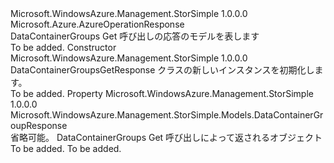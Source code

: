 <Type Name="DataContainerGroupsGetResponse" FullName="Microsoft.WindowsAzure.Management.StorSimple.Models.DataContainerGroupsGetResponse">
  <TypeSignature Language="C#" Value="public class DataContainerGroupsGetResponse : Microsoft.Azure.AzureOperationResponse" />
  <TypeSignature Language="ILAsm" Value=".class public auto ansi beforefieldinit DataContainerGroupsGetResponse extends Microsoft.Azure.AzureOperationResponse" />
  <TypeSignature Language="DocId" Value="T:Microsoft.WindowsAzure.Management.StorSimple.Models.DataContainerGroupsGetResponse" />
  <TypeSignature Language="VB.NET" Value="Public Class DataContainerGroupsGetResponse&#xA;Inherits AzureOperationResponse" />
  <TypeSignature Language="F#" Value="type DataContainerGroupsGetResponse = class&#xA;    inherit AzureOperationResponse" />
  <AssemblyInfo>
    <AssemblyName>Microsoft.WindowsAzure.Management.StorSimple</AssemblyName>
    <AssemblyVersion>1.0.0.0</AssemblyVersion>
  </AssemblyInfo>
  <Base>
    <BaseTypeName>Microsoft.Azure.AzureOperationResponse</BaseTypeName>
  </Base>
  <Interfaces />
  <Docs>
    <summary>
            DataContainerGroups Get 呼び出しの応答のモデルを表します
            </summary>
    <remarks>To be added.</remarks>
  </Docs>
  <Members>
    <Member MemberName=".ctor">
      <MemberSignature Language="C#" Value="public DataContainerGroupsGetResponse ();" />
      <MemberSignature Language="ILAsm" Value=".method public hidebysig specialname rtspecialname instance void .ctor() cil managed" />
      <MemberSignature Language="DocId" Value="M:Microsoft.WindowsAzure.Management.StorSimple.Models.DataContainerGroupsGetResponse.#ctor" />
      <MemberSignature Language="VB.NET" Value="Public Sub New ()" />
      <MemberType>Constructor</MemberType>
      <AssemblyInfo>
        <AssemblyName>Microsoft.WindowsAzure.Management.StorSimple</AssemblyName>
        <AssemblyVersion>1.0.0.0</AssemblyVersion>
      </AssemblyInfo>
      <Parameters />
      <Docs>
        <summary>
            DataContainerGroupsGetResponse クラスの新しいインスタンスを初期化します。
            </summary>
        <remarks>To be added.</remarks>
      </Docs>
    </Member>
    <Member MemberName="DataContainerGroupResponse">
      <MemberSignature Language="C#" Value="public Microsoft.WindowsAzure.Management.StorSimple.Models.DataContainerGroupResponse DataContainerGroupResponse { get; set; }" />
      <MemberSignature Language="ILAsm" Value=".property instance class Microsoft.WindowsAzure.Management.StorSimple.Models.DataContainerGroupResponse DataContainerGroupResponse" />
      <MemberSignature Language="DocId" Value="P:Microsoft.WindowsAzure.Management.StorSimple.Models.DataContainerGroupsGetResponse.DataContainerGroupResponse" />
      <MemberSignature Language="VB.NET" Value="Public Property DataContainerGroupResponse As DataContainerGroupResponse" />
      <MemberSignature Language="F#" Value="member this.DataContainerGroupResponse : Microsoft.WindowsAzure.Management.StorSimple.Models.DataContainerGroupResponse with get, set" Usage="Microsoft.WindowsAzure.Management.StorSimple.Models.DataContainerGroupsGetResponse.DataContainerGroupResponse" />
      <MemberType>Property</MemberType>
      <AssemblyInfo>
        <AssemblyName>Microsoft.WindowsAzure.Management.StorSimple</AssemblyName>
        <AssemblyVersion>1.0.0.0</AssemblyVersion>
      </AssemblyInfo>
      <ReturnValue>
        <ReturnType>Microsoft.WindowsAzure.Management.StorSimple.Models.DataContainerGroupResponse</ReturnType>
      </ReturnValue>
      <Docs>
        <summary>
            省略可能。 DataContainerGroups Get 呼び出しによって返されるオブジェクト
            </summary>
        <value>To be added.</value>
        <remarks>To be added.</remarks>
      </Docs>
    </Member>
  </Members>
</Type>
